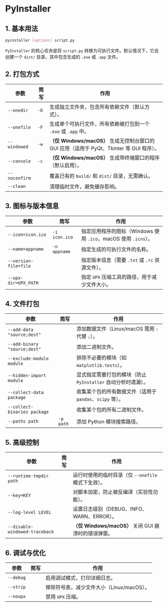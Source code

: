# PyInstaller
## 1. **基本用法**
```bash
pyinstaller [options] script.py
```
`PyInstaller` 的核心任务是将 `script.py` 转换为可执行文件。默认情况下，它会创建一个 `dist/` 目录，其中包含生成的 `.exe` 或 `.app` 文件。

## 2. **打包方式**
| 参数 | 简写 | 作用 |
|------|------|------|
| `--onedir` | `-D` | 生成独立文件夹，包含所有依赖文件（默认方式）。 |
| `--onefile` | `-F` | 生成单个可执行文件，所有依赖被打包到一个 `.exe` 或 `.app` 中。 |
| `--windowed` | `-w` | **（仅 Windows/macOS）** 生成无控制台窗口的 GUI 应用（适用于 PyQt、Tkinter 等 GUI 程序）。 |
| `--console` | `-c` | **（仅 Windows/macOS）** 生成带终端窗口的程序（默认启用）。 |
| `--noconfirm` |  | 覆盖已有的 `build/` 和 `dist/` 目录，无需确认。 |
| `--clean` |  | 清理临时文件，避免缓存影响。 |

## 3. **图标与版本信息**
| 参数 | 简写 | 作用 |
|------|------|------|
| `--icon=icon.ico` | `-i icon.ico` | 指定应用程序的图标（Windows 使用 `.ico`，macOS 使用 `.icns`）。 |
| `--name=appname` | `-n appname` | 指定生成的可执行文件的名称。 |
| `--version-file=file` |  | 指定版本信息（需要 `.txt` 或 `.rc` 资源文件）。 |
| `--upx-dir=UPX_PATH` |  | 指定 `UPX` 压缩工具的路径，用于减少文件大小。 |

## 4. **文件打包**
| 参数 | 简写 | 作用 |
|------|------|------|
| `--add-data "source;dest"` |  | 添加数据文件（Linux/macOS 需用 `:` 代替 `;`）。 |
| `--add-binary "source;dest"` |  | 添加二进制文件。 |
| `--exclude-module module` |  | 排除不必要的模块（如 `matplotlib.tests`）。 |
| `--hidden-import module` |  | 显式指定需要打包的模块（防止 `PyInstaller` 自动分析时遗漏）。 |
| `--collect-data package` |  | 收集某个包的所有数据文件（适用于 `pandas`、`scipy` 等）。 |
| `--collect-binaries package` |  | 收集某个包的所有二进制文件。 |
| `--paths path` | `-p path` | 添加 Python 模块搜索路径。 |

## 5. **高级控制**
| 参数 | 简写 | 作用 |
|------|------|------|
| `--runtime-tmpdir path` |  | 运行时使用的临时目录（仅 `--onefile` 模式下生效）。 |
| `--key=KEY` |  | 对脚本加密，防止被反编译（实验性功能）。 |
| `--log-level LEVEL` |  | 设置日志级别（DEBUG、INFO、WARN、ERROR）。 |
| `--disable-windowed-traceback` |  | **（仅 Windows/macOS）** 关闭 GUI 崩溃时的错误弹窗。 |

## 6. **调试与优化**
| 参数 | 简写 | 作用 |
|------|------|------|
| `--debug` |  | 启用调试模式，打印详细日志。 |
| `--strip` |  | 移除符号表，减少文件大小（Linux/macOS）。 |
| `--noupx` |  | 禁用 `UPX` 压缩。 |
